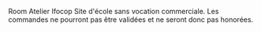 Room
Atelier Ifocop Site d'école sans vocation commerciale. 
Les commandes ne pourront pas être validées et ne seront donc pas honorées.